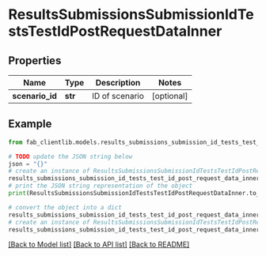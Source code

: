 # ResultsSubmissionsSubmissionIdTestsTestIdPostRequestDataInner


## Properties

Name | Type | Description | Notes
------------ | ------------- | ------------- | -------------
**scenario_id** | **str** | ID of scenario | [optional] 

## Example

```python
from fab_clientlib.models.results_submissions_submission_id_tests_test_id_post_request_data_inner import ResultsSubmissionsSubmissionIdTestsTestIdPostRequestDataInner

# TODO update the JSON string below
json = "{}"
# create an instance of ResultsSubmissionsSubmissionIdTestsTestIdPostRequestDataInner from a JSON string
results_submissions_submission_id_tests_test_id_post_request_data_inner_instance = ResultsSubmissionsSubmissionIdTestsTestIdPostRequestDataInner.from_json(json)
# print the JSON string representation of the object
print(ResultsSubmissionsSubmissionIdTestsTestIdPostRequestDataInner.to_json())

# convert the object into a dict
results_submissions_submission_id_tests_test_id_post_request_data_inner_dict = results_submissions_submission_id_tests_test_id_post_request_data_inner_instance.to_dict()
# create an instance of ResultsSubmissionsSubmissionIdTestsTestIdPostRequestDataInner from a dict
results_submissions_submission_id_tests_test_id_post_request_data_inner_from_dict = ResultsSubmissionsSubmissionIdTestsTestIdPostRequestDataInner.from_dict(results_submissions_submission_id_tests_test_id_post_request_data_inner_dict)
```
[[Back to Model list]](../README.md#documentation-for-models) [[Back to API list]](../README.md#documentation-for-api-endpoints) [[Back to README]](../README.md)


